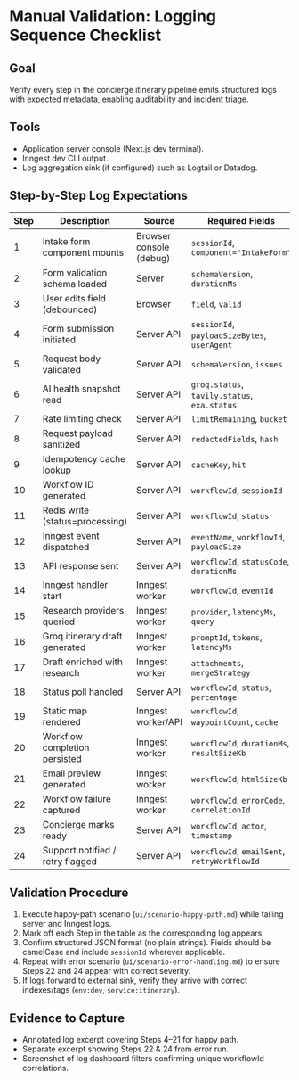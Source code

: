 # Manual Validation: Logging Sequence Checklist

## Goal
Verify every step in the concierge itinerary pipeline emits structured logs with expected metadata, enabling auditability and incident triage.

## Tools
- Application server console (Next.js dev terminal).
- Inngest dev CLI output.
- Log aggregation sink (if configured) such as Logtail or Datadog.

## Step-by-Step Log Expectations
| Step | Description | Source | Required Fields | Severity |
| --- | --- | --- | --- | --- |
| 1 | Intake form component mounts | Browser console (debug) | `sessionId`, `component="IntakeForm"` | debug |
| 2 | Form validation schema loaded | Server | `schemaVersion`, `durationMs` | info |
| 3 | User edits field (debounced) | Browser | `field`, `valid` | debug |
| 4 | Form submission initiated | Server API | `sessionId`, `payloadSizeBytes`, `userAgent` | info |
| 5 | Request body validated | Server API | `schemaVersion`, `issues` | info/error |
| 6 | AI health snapshot read | Server API | `groq.status`, `tavily.status`, `exa.status` | info |
| 7 | Rate limiting check | Server API | `limitRemaining`, `bucket` | info/warn |
| 8 | Request payload sanitized | Server API | `redactedFields`, `hash` | info |
| 9 | Idempotency cache lookup | Server API | `cacheKey`, `hit` | info |
| 10 | Workflow ID generated | Server API | `workflowId`, `sessionId` | info |
| 11 | Redis write (status=processing) | Server API | `workflowId`, `status` | info/error |
| 12 | Inngest event dispatched | Server API | `eventName`, `workflowId`, `payloadSize` | info/error |
| 13 | API response sent | Server API | `workflowId`, `statusCode`, `durationMs` | info |
| 14 | Inngest handler start | Inngest worker | `workflowId`, `eventId` | info |
| 15 | Research providers queried | Inngest worker | `provider`, `latencyMs`, `query` | info/warn |
| 16 | Groq itinerary draft generated | Inngest worker | `promptId`, `tokens`, `latencyMs` | info/error |
| 17 | Draft enriched with research | Inngest worker | `attachments`, `mergeStrategy` | info |
| 18 | Status poll handled | Server API | `workflowId`, `status`, `percentage` | info |
| 19 | Static map rendered | Inngest worker/API | `workflowId`, `waypointCount`, `cache` | info/error |
| 20 | Workflow completion persisted | Inngest worker | `workflowId`, `durationMs`, `resultSizeKb` | info |
| 21 | Email preview generated | Inngest worker | `workflowId`, `htmlSizeKb` | info/error |
| 22 | Workflow failure captured | Inngest worker | `workflowId`, `errorCode`, `correlationId` | error |
| 23 | Concierge marks ready | Server API | `workflowId`, `actor`, `timestamp` | info |
| 24 | Support notified / retry flagged | Server API | `workflowId`, `emailSent`, `retryWorkflowId` | warn |

## Validation Procedure
1. Execute happy-path scenario (`ui/scenario-happy-path.md`) while tailing server and Inngest logs.
2. Mark off each Step in the table as the corresponding log appears.
3. Confirm structured JSON format (no plain strings). Fields should be camelCase and include `sessionId` wherever applicable.
4. Repeat with error scenario (`ui/scenario-error-handling.md`) to ensure Steps 22 and 24 appear with correct severity.
5. If logs forward to external sink, verify they arrive with correct indexes/tags (`env:dev`, `service:itinerary`).

## Evidence to Capture
- Annotated log excerpt covering Steps 4–21 for happy path.
- Separate excerpt showing Steps 22 & 24 from error run.
- Screenshot of log dashboard filters confirming unique workflowId correlations.
